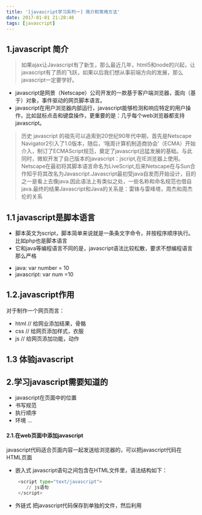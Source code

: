 ```yaml
---
title: '[javascript学习系列一] 简介和常用方法'
date: 2017-01-01 21:28:48
tags: [javascript]
---
```

## 1.javascript 简介
 > 如果ajax让Javascript有了新生，那么最近几年，html5和node的兴起，让javascript有了质的飞跃，如果以后我们想从事前端方向的发展，那么javascript一定要学好。
 - javascript是网景（Netscape）公司开发的一款基于客户端浏览器，面向（基于）对象，事件驱动的网页脚本语言。
 - javascript在用户浏览器内部运行，javascript能够检测和响应特定的用户操作，比如鼠标点击和键盘操作，更重要的是：几乎每个web浏览器都支持javascript。
 > 历史
 > javascript 的祖先可以追索到20世纪90年代中期，首先是Netscape Navigator2引入了1.0版本，随后，‘哦周计算机制造商协会’（ECMA）开始介入，制订了ECMAScript规范，奠定了javascript迅猛发展的基础。与此同时，微软开发了自己版本的javascript：jscript,在IE浏览器上使用。
 > Netscape在最初将其脚本语言命名为LiveScript,后来Netscape在与Sun合作知乎将其改名为Javascript.Javascript最初受java自发而开始设计，目的之一是看上去像java.因此语法上有类似之处，一些名称和命名规范也借自java.最终的结果Javascript和Java的关系是：雷锋与雷峰塔，周杰和周杰伦的关系

## 1.1 javascript是脚本语言
  - 脚本英文为script，脚本简单来说就是一条条文字命令，并按程序顺序执行。比如php也是脚本语言
  - 它和java等编程语言不同的是，javascript语法比较松散，要求不想编程语言那么严格
   + java: var number = 10 
   + javascript: var num =10

## 1.2.javascript作用
  对于制作一个网页而言：
   + html  // 给网业添加结果，骨骼
   + css   // 给网页添加样式，衣服
   + js    // 给网页添加功能，动作

## 1.3 体验javascript

## 2.学习javascript需要知道的
 - javascript在页面中的位置
 - 书写规范
 - 执行顺序
 - 环境
 ...
#### 2.1.在web页面中添加javascript
 javascript代码适合页面内容一起发送给浏览器的，可以把javascript代码在HTML页面
 - 嵌入式
   javascript语句之间包含在HTML文件里，语法结构如下：
   ```python
	<script type="text/javascript">
       // js语句
	</script>
   ```
 - 外链式
   把javascript代码保存到单独的文件，然后利用<script>标签的src属性把这个文链接到这个页面里面
   ```python
	<script type="text/javascript" src="你的js文件路径"></script>
   ```
 #### 2.2.javascript 基本格式
   - javascript程序是由一些单独的指令组成。这些指令成为‘语句’。为了能正确的解释语句，浏览器对语句的是些方式有所要求
    + 每个语句一行
      eg: 
         语句1
         语句2
    + 在同一行书写多个语句，每个语句一份好表示结束
       eg: 语句1;语句2
    为了提高代码的可读性，也为了减少元素中造成的语法错误，最好是结合上述两种方式的有点，也就是一行书写一个语句，并且以分好表示语句结束
       eg:
          语句1;
          语句2;
    还需注意：javascript严格区分大小写下，myName和myname是不一样的
#### 2.3.javascript注释
    - 单行注释：//  快捷键：Ctrl+/
    - 多行注释： /**/  快捷键：Ctrl+shift+/

### 3.与用户交互
  对于制作一个网页而言：
   + html  // 给网业添加结果，骨骼
   + css   // 给网页添加样式，衣服
   + js    // 给网页添加功能，动作
  #### 3.1 alert弹出警示框
    - alert 中文提示的意思，一般称为警示框
    - alert('内容')
    - 因为有兼容问题，不同浏览器不同样式，对用户体验不好，我们一般经量少用
  #### 3.2 prompt弹出输入框
    - prompt()用于显示可提示用户进行输入的对话框
     + 语法：prompt('参数1','参数2')
     + 说明：如果用户单击提示框的取消按钮，则返回null。如果用户单击确认按钮，则返回输入字段当前显示的文本，如果只有一个参数，则默认显示参数1
  #### 3.3.console.log控制台输出
     - consol.log('内容')  控制台会打印括号内的内容
     - console的中文翻译是控制台的意思  
     - log 日志 记录
     - 低版本IE不支持该语句，比如IE6
  #### 3.4 document.write 文档打印输出
     - document.write('内容') 在HTML文档页面输出内容
     - document 文档
     - write 写
     比如：
     ```python
		<script>
          document.write('helloworld')
		</script>
     ```
